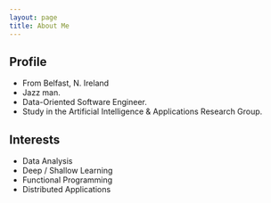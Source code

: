 ```yaml
---
layout: page
title: About Me
---
```


Profile
-----------------------------
  - From Belfast, N. Ireland
  - Jazz man.
  - Data-Oriented Software Engineer.
  - Study in the Artificial Intelligence & Applications Research Group.

Interests
-----------------------------
  - Data Analysis
  - Deep / Shallow Learning
  - Functional Programming
  - Distributed Applications
